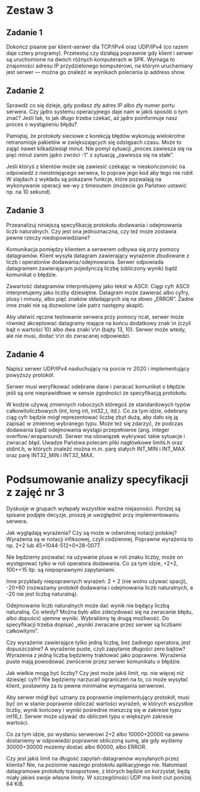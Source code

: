 # Zestaw 3

## Zadanie 1
Dokończ pisanie par klient-serwer dla TCP/IPv4 oraz UDP/IPv4 (co razem daje cztery programy). Przetestuj czy działają poprawnie gdy klient i serwer są uruchomione na dwóch różnych komputerach w SPK. Wymaga to znajomości adresu IP przydzielonego komputerowi, na którym uruchamiany jest serwer — można go znaleźć w wynikach polecenia ip address show.

## Zadanie 2
Sprawdź co się dzieje, gdy podasz zły adres IP albo zły numer portu serwera. Czy jądro systemu operacyjnego daje nam w jakiś sposób o tym znać? Jeśli tak, to jak długo trzeba czekać, aż jądro poinformuje nasz proces o wystąpieniu błędu?

Pamiętaj, że protokoły sieciowe z korekcją błędów wykonują wielokrotne retransmisje pakietów w zwiększających się odstępach czasu. Może to zająć nawet kilkadziesiąt minut. Nie pomyl sytuacji „proces zawiesza się na pięć minut zanim jądro zwróci -1” z sytuacją „zawiesza się na stałe”.

Jeśli któryś z klientów może się zawiesić czekając w nieskończoność na odpowiedź z nieistniejącego serwera, to popraw jego kod aby tego nie robił. W slajdach z wykładu są pokazane funkcje, które pozwalają na wykonywanie operacji we-wy z timeoutem (możecie go Państwo ustawić np. na 10 sekund).

## Zadanie 3
Przeanalizuj niniejszą specyfikację protokołu dodawania i odejmowania liczb naturalnych. Czy jest ona jednoznaczna, czy też może zostawia pewne rzeczy niedopowiedziane?

Komunikacja pomiędzy klientem a serwerem odbywa się przy pomocy datagramów. Klient wysyła datagram zawierający wyrażenie zbudowane z liczb i operatorów dodawania / odejmowania. Serwer odpowiada datagramem zawierającym pojedynczą liczbę (obliczony wynik) bądź komunikat o błędzie.

Zawartość datagramów interpretujemy jako tekst w ASCII. Ciągi cyfr ASCII interpretujemy jako liczby dziesiętne. Datagram może zawierać albo cyfry, plusy i minusy, albo pięć znaków składających się na słowo „ERROR”. Żadne inne znaki nie są dozwolone (ale patrz następny akapit).

Aby ułatwić ręczne testowanie serwera przy pomocy ncat, serwer może również akceptować datagramy mające na końcu dodatkowy znak \n (czyli bajt o wartości 10) albo dwa znaki \r\n (bajty 13, 10). Serwer może wtedy, ale nie musi, dodać \r\n do zwracanej odpowiedzi.

## Zadanie 4
Napisz serwer UDP/IPv4 nasłuchujący na porcie nr 2020 i implementujący powyższy protokół.

Serwer musi weryfikować odebrane dane i zwracać komunikat o błędzie jeśli są one nieprawidłowe w sensie zgodności ze specyfikacją protokołu.

W kodzie używaj zmiennych roboczych któregoś ze standardowych typów całkowitoliczbowych (int, long int, int32_t, itd.). Co za tym idzie, odebrany ciąg cyfr będzie mógł reprezentować liczbę zbyt dużą, aby dało się ją zapisać w zmiennej wybranego typu. Może też się zdarzyć, że podczas dodawania bądź odejmowania wystąpi przepełnienie (ang. integer overflow / wraparound). Serwer ma obowiązek wykrywać takie sytuacje i zwracać błąd. Uwadze Państwa polecam pliki nagłówkowe limits.h oraz stdint.h, w których znaleźć można m.in. parę stałych INT_MIN i INT_MAX oraz parę INT32_MIN i INT32_MAX.

# Podsumowanie analizy specyfikacji z zajęć nr 3
Dyskusje w grupach wyłapały wszystkie ważne niejasności. Poniżej są spisane podjęte decyzje, proszę je uwzględnić przy implementowaniu serwera.

Jak wyglądają wyrażenia? Czy są może w odwrotnej notacji polskiej?
Wyrażenia są w notacji infiksowej, czyli codziennej. Poprawne wyrażenia to np. 2+2 lub 45+1044-512+0+28-0077.

Nie będziemy pozwalać na używanie plusa w roli znaku liczby, może on występować tylko w roli operatora dodawania. Co za tym idzie, +2+2, 100++15 itp. są niepoprawnymi zapytaniami.

Inne przykłady niepoprawnych wyrażeń: 2 + 2 (nie wolno używać spacji), -20+60 (rozważamy protokół dodawania i odejmowania liczb naturalnych, a -20 nie jest liczbą naturalną).

Odejmowanie liczb naturalnych może dać wynik nie będący liczbą naturalną. Co wtedy?
Można było albo zdecydować się na zwracanie błędu, albo dopuścić ujemne wyniki. Wybraliśmy tę drugą możliwość. Do specyfikacji trzeba dopisać „wyniki zwracane przez serwer są liczbami całkowitymi”.

Czy wyrażenie zawierające tylko jedną liczbę, bez żadnego operatora, jest dopuszczalne? A wyrażenie puste, czyli zapytanie długości zero bajtów?
Wyrażenia z jedną liczbą będziemy traktować jako poprawne. Wyrażenia puste mają powodować zwrócenie przez serwer komunikatu o błędzie.

Jak wielkie mogą być liczby? Czy jest może jakiś limit, np. nie więcej niż dziesięć cyfr?
Nie będziemy narzucali ograniczeń na to, co może wysyłać klient, postawimy za to pewne minimalne wymagania serwerowi.

Aby serwer mógł być uznany za poprawnie implementujący protokół, musi być on w stanie poprawnie obliczać wartości wyrażeń, w których wszystkie liczby, wynik końcowy i wyniki pośrednie mieszczą się w zakresie typu int16_t. Serwer może używać do obliczeń typu o większym zakresie wartości.

Co za tym idzie, po wysłaniu serwerowi 2+2 albo 10000+20000 na pewno dostaniemy w odpowiedzi poprawnie obliczoną sumę, ale gdy wyślemy 30000+30000 możemy dostać albo 60000, albo ERROR.

Czy jest jakiś limit na długość zapytań-datagramów wysyłanych przez klienta?
Nie, na poziomie naszego protokołu aplikacyjnego nie. Natomiast datagramowe protokoły transportowe, z których będzie on korzystał, będą miały jakieś swoje własne limity. W szczególności UDP ma limit ciut poniżej 64 KiB.